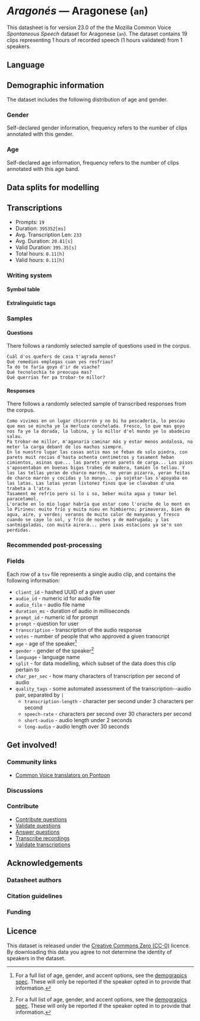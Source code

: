 # *Aragonés* &mdash; Aragonese (`an`)
This datasheet is for version 23.0 of the the Mozilla Common Voice *Spontaneous Speech* dataset 
for Aragonese (`an`). The dataset contains 19 clips representing 1 hours of recorded
speech (1 hours validated) from 1 speakers.

## Language
<!-- {{LANGUAGE_DESCRIPTION}} -->
<!-- Provide a brief (1-2 paragraph) description of your language -->

## Demographic information
The dataset includes the following distribution of age and gender.
<!-- You can get a lot of the information in this section from https://analyzer.cv-toolbox.web.tr/browse -->

### Gender
Self-declared gender information, frequency refers to the number of clips annotated with this gender.
<!-- {{GENDER_TABLE}} -->
<!-- @ AUTOMATICALLY GENERATED @ -->
<!-- | Gender | Frequency |
|--------|-----------|
| male, masculine | ? |
| undeclared | ? |
| female, feminine | ? | -->

### Age
Self-declared age information, frequency refers to the number of clips annotated with this age band.
<!-- {{AGE_TABLE}} -->
<!-- @ AUTOMATICALLY GENERATED @ -->
<!-- | Age band | Frequency |
|----------|-----------|
| teens | ? |
| twenties | ? |
| thirties | ? |
| fourties | ? |
| fifties | ? |
   ...if other age ranges are present in your data, add rows... -->

## Data splits for modelling

## Transcriptions

* Prompts: `19`
* Duration: `395352[ms]`
* Avg. Transcription Len: `233`
* Avg. Duration: `20.81[s]`
* Valid Duration: `395.35[s]`
* Total hours: `0.11[h]`
* Valid hours: `0.11[h]`

<!-- {{TRANSCRIPTIONS_DESCRIPTION}} -->
<!-- A description of the transcription system used -->

### Writing system
<!-- {{WRITING_SYSTEM_DESCRIPTION}} -->
<!-- @ OPTIONAL @ -->
<!-- A description of the writing system (or writing systems) used in the text corpus -->

#### Symbol table
<!-- {{ALPHABET_TABLE}} -->
<!-- @ OPTIONAL @ -->
<!-- If the writing system is alphabetic, you can include the valid alphabet here -->

#### Extralinguistic tags

### Samples

#### Questions
There follows a randomly selected sample of questions used in the corpus.

```
Cuál d'os quefers de casa t'agrada menos?
Qué remedios emplegas cuan yes resfriau?
Ta dó te faría goyo d'ir de viache?
Qué tecnolochía te preocupa mas?
Qué querrías fer pa trobar-te millor?
```

<!-- {{QUESTIONS_SAMPLE}} -->

#### Responses
There follows a randomly selected sample of transcribed responses from the corpus.

```
Como vivimos en un lugar chicorrón y no bi ha pescadería, lo pescau que mas se mincha ye la merluza conchelada. Fresco, lo que mas goyo nos fa ye la dorada, la lubina, y lo millor d'el mundo ye lo abadeixo salau.
Pa trobar-me millor, m'aganaría caminar más y estar menos andalosa, no meter la carga debant de los machos siempre.
En lo nuestro lugar las casas antis mas se feban de solo piedra, con parets muit recias d'hasta ochenta centimetros y tasament heban cimientos, asinas que... las parets yeran parets de carga... Los pisos s'aposentaban en buenas bigas trabes de madera, tamién lo tellau. Y las las tellas yeran de charco marrón, no yeran pizarra, yeran feitas de charco marrón y cocidas y lo monyo... pa sojetar-las s'apoyaba en las latas. Las latas yeran listonez finos que se clavaban d'una trabeta a l'atra. 
Tasament me refrío pero si lo i so, beber muita agua y tomar bel paracetamol.
L'orache en lo mío lugar habría que estar como l'orache de lo mont en lo Pirineu: muito frío y muita nieu en himbierno; primaveras, bien de agua, aire, y verdes; veranos de muito calor de manyanas y fresco cuando se caye lo sol, y frío de noches y de madrugada; y las santmigaladas, con muita airera... pero ixas estacions ya se'n son perdidas.
```

<!-- {{TRANSCRIPTIONS_SAMPLE}} -->

### Recommended post-processing
<!-- {{RECOMMENDED_POSTPROCESSING_DESCRIPTION}} -->
<!-- @ OPTIONAL @ -->
<!-- What should people do before they use the data, for example Unicode normalisation or normalisation of extralinguistic tags -->

### Fields
Each row of a `tsv` file represents a single audio clip, and contains the following information:

* `client_id` - hashed UUID of a given user
* `audio_id` - numeric id for audio file
* `audio_file` - audio file name
* `duration_ms` - duration of audio in milliseconds
* `prompt_id` - numeric id for prompt
* `prompt` - question for user
* `transcription` - transcription of the audio response
* `votes` - number of people that who approved a given transcript
* `age` - age of the speaker[^1]
* `gender` - gender of the speaker[^1]
* `language` - language name
* `split` - for data modelling, which subset of the data does this clip pertain to
* `char_per_sec` - how many characters of transcription per second of audio
* `quality_tags` - some automated assessment of the transcription--audio pair, separated by `|`
   *  `transcription-length` - character per second under 3 characters per second
   * `speech-rate` - characters per second over 30 characters per second
   * `short-audio` - audio length under 2 seconds
   * `long-audio` - audio length over 30 seconds

#### 
[^1]: For a full list of age, gender, and accent options, see the
[demograpics
spec](https://github.com/common-voice/common-voice/blob/main/web/src/stores/demographics.ts). These
will only be reported if the speaker opted in to provide that
information.

## Get involved!

### Community links

* [Common Voice translators on Pontoon](https://pontoon.mozilla.org/an/common-voice/contributors/)

<!-- {{COMMUNITY_LINKS_LIST}} -->
<!-- @ OPTIONAL @ -->
<!-- Links to community chats / fora -->

### Discussions
<!-- {{DISCUSSION_LINKS_LIST}} -->
<!-- @ OPTIONAL @ -->
<!-- Any links to discussions, for example on Discourse or other fora or blogs can be included here -->

### Contribute
* [Contribute questions](https://commonvoice.mozilla.org/spontaneous-speech/beta/question)
* [Validate questions](https://commonvoice.mozilla.org/spontaneous-speech/beta/validate)
* [Answer questions](https://commonvoice.mozilla.org/spontaneous-speech/beta/prompts)
* [Transcribe recordings](https://commonvoice.mozilla.org/spontaneous-speech/beta/transcribe)
* [Validate transcriptions](https://commonvoice.mozilla.org/spontaneous-speech/beta/check-transcript)
<!-- {{CONTRIBUTE_LINKS_LIST}} -->
<!-- Here you can include links for how to contribute to the dataset -->

## Acknowledgements

### Datasheet authors
<!-- {{DATASHEET_AUTHORS_LIST}} -->
<!-- A list in the format of: Your Name <email@email.com> -->

### Citation guidelines
<!-- {{CITATION_DESCRIPTION}} -->
<!-- @ OPTIONAL @ -->
<!-- If you published a paper and would like people to cite it, you can include the BiBTeX here -->

### Funding
<!-- {{FUNDING_DESCRIPTION}} -->
<!-- @ OPTIONAL @ -->
<!-- If you received any funding, you can include the acknowledgement here -->

## Licence
This dataset is released under the [Creative Commons Zero (CC-0)](https://creativecommons.org/public-domain/cc0/) licence. By downloading this data
you agree to not determine the identity of speakers in the dataset.